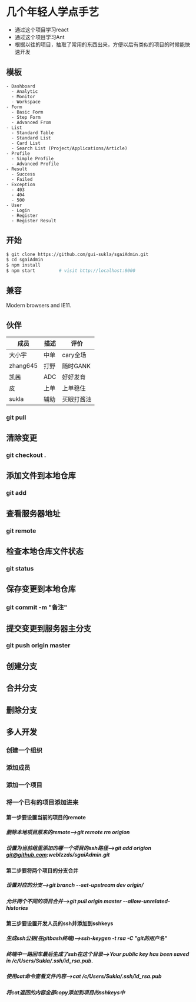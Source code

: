 # 几个年轻人学点手艺

* 通过这个项目学习react
* 通过这个项目学习Ant
* 根据以往的项目，抽取了常用的东西出来，方便以后有类似的项目的时候能快速开发



## 模板

```
- Dashboard
  - Analytic
  - Monitor
  - Workspace
- Form
  - Basic Form
  - Step Form
  - Advanced From
- List
  - Standard Table
  - Standard List
  - Card List
  - Search List (Project/Applications/Article)
- Profile
  - Simple Profile
  - Advanced Profile
- Result
  - Success
  - Failed
- Exception
  - 403
  - 404
  - 500
- User
  - Login
  - Register
  - Register Result
```

## 开始

```bash
$ git clone https://github.com/gui-sukla/sgaiAdmin.git
$ cd sgaiAdmin
$ npm install
$ npm start         # visit http://localhost:8000
```




## 兼容

Modern browsers and IE11.

## 伙伴

成员|描述|评价
-|-|-
大小宇|中单|cary全场
zhang645|打野|随时GANK
凯茜|ADC|好好发育
皮|上单|上单稳住
sukla|辅助|买眼打酱油

### git pull

## 清除变更

### git checkout .

## 添加文件到本地仓库

### git add 

## 查看服务器地址

### git remote

## 检查本地仓库文件状态

### git status

## 保存变更到本地仓库

### git commit -m "备注"

## 提交变更到服务器主分支

### git push origin master

## 创建分支

## 合并分支

## 删除分支

## 多人开发

### 创建一个组织

### 添加成员

### 添加一个项目

### 将一个已有的项目添加进来

#### 第一步要设置当前的项目的remote

##### 删除本地项目原来的remote-->git remote rm origion

##### 设置为当前组里添加的哪一个项目的ssh路径-->git add origion git@github.com:weblzzds/sgaiAdmin.git

#### 第二步要将两个项目的分支合并

##### 设置对应的分支-->git branch --set-upstream dev origin/<branch>

##### 允许两个不同的项目合并-->git pull origin master --allow-unrelated-histories

#### 第三步要设置开发人员的ssh并添加到sshkeys

##### 生成ssh公钥(在gitbash终端)-->ssh-keygen -t rsa -C "git的用户名"

##### 终端中一路回车最后生成了ssh在这个目录-->Your public key has been saved in /c/Users/Sukla/.ssh/id_rsa.pub.

##### 使用cat命令查看文件内容-->cat /c/Users/Sukla/.ssh/id_rsa.pub

##### 将cat返回的内容全部copy添加到项目的sshkeys中